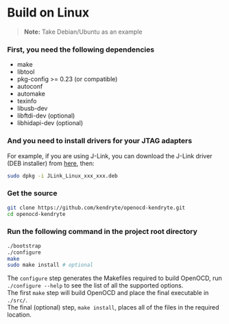 Build on Linux
===

>**Note:** Take Debian/Ubuntu as an example

### First, you need the following dependencies

* make
* libtool
* pkg-config >= 0.23 (or compatible)
* autoconf
* automake
* texinfo
* libusb-dev
* libftdi-dev (optional)
* libhidapi-dev (optional)

### And you need to install drivers for your JTAG adapters

For example, if you are using J-Link, you can download the J-Link driver (DEB installer) from [here](https://www.segger.com/downloads/jlink/#J-LinkSoftwareAndDocumentationPack), then:
```bash
sudo dpkg -i JLink_Linux_xxx_xxx.deb
```

### Get the source

```bash
git clone https://github.com/kendryte/openocd-kendryte.git
cd openocd-kendryte
```

### Run the following command in the project root directory

```bash
./bootstrap
./configure
make
sudo make install # optional
```

The `configure` step generates the Makefiles required to build
OpenOCD, run `./configure --help` to see the list of all the supported options.</br>
The first `make` step will build OpenOCD and place the final executable in `./src/`.</br>
The final (optional) step, `make install`, places all of the files in the required location.
